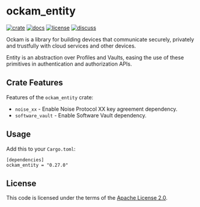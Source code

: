 # ockam_entity

[![crate][crate-image]][crate-link]
[![docs][docs-image]][docs-link]
[![license][license-image]][license-link]
[![discuss][discuss-image]][discuss-link]

Ockam is a library for building devices that communicate securely, privately
and trustfully with cloud services and other devices.

Entity is an abstraction over Profiles and Vaults, easing the use of these primitives in authentication and authorization APIs.

## Crate Features

Features of the `ockam_entity` crate:
- `noise_xx` - Enable Noise Protocol XX key agreement dependency.
- `software_vault` - Enable Software Vault dependency.

## Usage

Add this to your `Cargo.toml`:

```
[dependencies]
ockam_entity = "0.27.0"
```

## License

This code is licensed under the terms of the [Apache License 2.0][license-link].

[main-ockam-crate-link]: https://crates.io/crates/ockam
[ockam-entity-crate-link]: https://crates.io/crates/ockam_entity

[crate-image]: https://img.shields.io/crates/v/ockam_entity.svg
[crate-link]: https://crates.io/crates/ockam_entity

[docs-image]: https://docs.rs/ockam_entity/badge.svg
[docs-link]: https://docs.rs/ockam_entity

[license-image]: https://img.shields.io/badge/License-Apache%202.0-green.svg
[license-link]: https://github.com/ockam-network/ockam/blob/HEAD/LICENSE

[discuss-image]: https://img.shields.io/badge/Discuss-Github%20Discussions-ff70b4.svg
[discuss-link]: https://github.com/ockam-network/ockam/discussions
